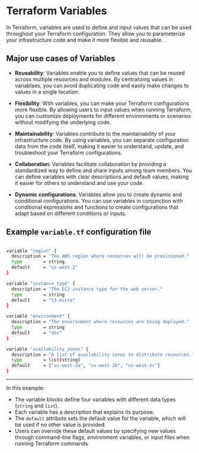 # Terraform Variables

In Terraform, variables are used to define and input values that can be used throughout your Terraform configuration. They allow you to parameterize your infrastructure code and make it more flexible and reusable.

## Major use cases of Variables

- **Reusability**: Variables enable you to define values that can be reused across multiple resources and modules. By centralizing values in variablaes, you can avoid duplicating code and easily make changes to values in a single location.

- **Flexibility**: With variables, you can make your Terraform configurations more flexible. By allowing users to input values when running Terraform, you can customize deployments for different environments or scenarios without modifying the underlying code.

- **Maintainability**: Variables contribute to the maintainability of your infrastructure code. By using variables, you can separate configuration data from the code itself, making it easier to understand, update, and troubleshoot your Terraform configurations.

- **Collaboration**: Variables facilitate collaboration by providing a standardized way to define and share inputs among team members. You can define variables with clear descriptions and default values, making it easier for others to understand and use your code.

- **Dynamic configurations**: Variables allow you to create dynamic and conditional configurations. You can use variables in conjunction with conditional expressions and functions to create configurations that adapt based on different conditions or inputs.

## Example `variable.tf` configuration file

```sh

variable "region" {
  description = "The AWS region where resources will be provisioned."
  type        = string
  default     = "us-west-2"
}

variable "instance_type" {
  description = "The EC2 instance type for the web server."
  type        = string
  default     = "t3.micro"
}

variable "environment" {
  description = "The environment where resources are being deployed."
  type        = string
  default     = "dev"
}

variable "availability_zones" {
  description = "A list of availability zones to distribute resources."
  type        = list(string)
  default     = ["us-west-2a", "us-west-2b", "us-west-2c"]
}


```
---

In this example:

- The variable blocks define four variables with different data types (`string` and `list`).
- Each variable has a description that explains its purpose.
- The `default` attribute sets the default value for the variable, which will be used if no other value is provided.
-  Users can override these default values by specifying new values through command-line flags, environment variables, or input files when running Terraform commands